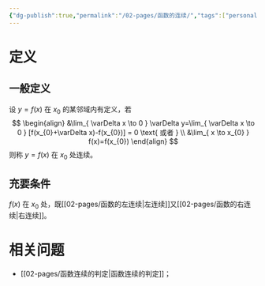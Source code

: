 ```yaml
---
{"dg-publish":true,"permalink":"/02-pages/函数的连续/","tags":["personal/blog","高等数学","概念"]}
---
```


# 定义
## 一般定义
设 $\displaystyle y=f(x)$ 在 $\displaystyle x_{0}$ 的某邻域内有定义，若
$$
\begin{align}
&\lim_{ \varDelta x \to 0 } \varDelta y=\lim_{ \varDelta x \to 0 } [f(x_{0}+\varDelta x)-f(x_{0})] = 0 \text{ 或者 } \\
&\lim_{ x \to x_{0} } f(x)=f(x_{0})
\end{align}
$$
则称 $\displaystyle y=f(x)$ 在 $\displaystyle x_{0}$ 处连续。

## 充要条件
$\displaystyle f(x)$ 在 $\displaystyle x_{0}$ 处，既[[02-pages/函数的左连续\|左连续]]又[[02-pages/函数的右连续\|右连续]]。
# 相关问题
- [[02-pages/函数连续的判定\|函数连续的判定]]；